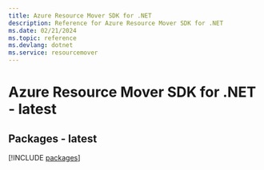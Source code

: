 ```yaml
---
title: Azure Resource Mover SDK for .NET
description: Reference for Azure Resource Mover SDK for .NET
ms.date: 02/21/2024
ms.topic: reference
ms.devlang: dotnet
ms.service: resourcemover
---
```

# Azure Resource Mover SDK for .NET - latest
## Packages - latest
[!INCLUDE [packages](resource-mover-index.md)]